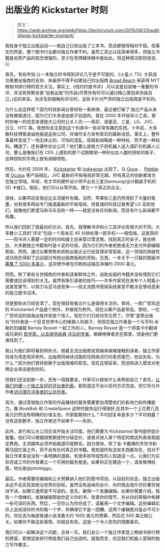 # 出版业的 Kickstarter 时刻 

> 原文：<https://web.archive.org/web/https://techcrunch.com/2015/06/21/publishings-kickstarter-moment/>

我投身于独立出版运动——我自己已经出版了三本书，而且都做得相对不错。但事实仍然是，整个图书行业都对独立作者不利。虽然工具比以往简单得多，但独立书籍是劣质产品的观念很强烈，至少在老牌媒体眼中是如此。但这种情况即将改变。
￼

首先，有些夸张:让一本独立的书得到评论几乎是不可能的。《火星人 T5》大获成功需要出版商的支持，休豪伊不得不创建自己的出版商 [Broad Reach](https://web.archive.org/web/20221208222544/http://www.novelrank.com/publisher/broad-reach-publishing) 来获得 NYT 畅销书排行榜的官方关注。事实上,《纽约时报书评》,可以说是目前唯一重要的书评，并没有频繁发表“自我出版”的作品(尽管你有时可以通过精心策划来伪装自己。)总的来说，当涉及到接触和评论时，这些卡片对严肃的独立出版商是不利的。

为什么会这样呢？因为科技新闻业曾经有一条铁律，最近被打破了:独立产品从来没有被报道过，因为它们大多是由疯子创造的。我在 2000 年开始写小工具，那时你唯一的信息来源是大公司的公关人员——索尼、诺基亚、三星、LG、JVC、日立、HTC 等。我想你会注意到这个列表中一些非常有趣的东西。十年前，大多数科技博客虔诚地报道这些公司，并竭尽全力发布索尼的最新消息。事实上，整件事最终变成了一场无休止的、可怕的混乱，获取新闻稿是一种特权，而不是一种权利。糟透了。还有硬件创业公司？他们要么是致力于将机器人送入煤矿的机器人公司，要么是像我们在 CES 上遇到的那个试图推销一种形似女人腿的拐杖的疯子，这种拐杖的手柄上嵌有胡椒喷枪。

然后，大约在 2008 年， [Kickstarter](https://web.archive.org/web/20221208222544/https://beta.techcrunch.com/tag/Kickstarter) 和 [Indiegogo](https://web.archive.org/web/20221208222544/https://beta.techcrunch.com/tag/Indiegogo) 出现了。与 [Ouya](https://web.archive.org/web/20221208222544/https://beta.techcrunch.com/tag/Ouya) 、 [Pebble](https://web.archive.org/web/20221208222544/https://beta.techcrunch.com/tag/Pebble) 或 [Oculus](https://web.archive.org/web/20221208222544/https://beta.techcrunch.com/tag/Oculus) 等产品相比，JVC 最新的平板电视非常无聊。所有真正的创新都发生在独立领域。年轻、有才华的硬件设计师不必去三星(Samsung)设计翻盖手机的 SD 卡接口。相反，他们可以从零开始，建立一个真正的企业。

很快，众筹项目变得远比主流硬件有趣。当然，苹果和三星仍然得到了大量的笔墨，也有很多网站专门报道最新的平板电视，但普通的科技记者希望 LG 击败他们，就像他们希望马和马车击败一样——就是没有任何新闻，而且有什么新闻都不有趣。

所以我们回到了我最初的论点。首先，我理解书评和小工具评论有很大的不同。大多数小工具的“评论”包括一个周末花 45 分钟处理一部手机——相信我，这是真的——而书评人需要一定的时间和威士忌来穿过雪泥堆，找到真正的金子。我也明白，大多数独立书籍有时是十足的垃圾，因为它们的作者拒绝或无力支付外部编辑帮助。然而，通过众筹预售和资助出版企业已经变得非常容易，这一领域的突破性成功现在得到了远远超过传统出版商版税的资助。见鬼，一本关于一只猫的图画书[筹集了 5000 多美元](https://web.archive.org/web/20221208222544/https://www.kickstarter.com/projects/willbraden/henri-le-chat-noirs-new-book-reflections-on-human?ref=category_featured)，这将使作者在印刷和运输后净赚约 2000 美元。

然而，除了某些与世隔绝的作者和读者群体之外，自助出版的书籍并没有得到它们需要或应该得到的关注。虽然有吸引读者的技巧——许多作家现在发布个人短篇小说甚至章节，以努力与亚马逊竞争——但主流图书营销系统甚至不敢涉足曾经恶臭的独立图书沼泽。

但是那些水已经变清了，现在很容易看出什么是值得关注的。曾经，一款广受欢迎的 Kickstarted 产品是个例外，并被视为例外。现在众筹产品是常态。曾经，一位广受欢迎的自我出版作家是个怪人。现在它们已经司空见惯了。尽管“虚荣出版社”的作者是一个狂言世界中心的蜥蜴人的疯子，但现在独立作者是一个与亨利·米勒的旧编辑 Barney Rosset 一起工作的人，Barney Rosset 是一个将笛卡尔翻译成兄弟的 [哲学家，以及提供经典](https://web.archive.org/web/20221208222544/https://www.kickstarter.com/projects/887676753/descartes-meditations-bro?ref=category) [评论的学者](https://web.archive.org/web/20221208222544/https://www.kickstarter.com/projects/nathanrostron/restless-classics-400th-anniversary-edition-of-don?ref=category_popular)。蜥蜴咆哮者还在那里，但是他们更难找到了。

我认为我们即将看到转折点。随着主流出版商发现越来越难接触到读者，独立作家将成为常态而非例外。出版商将继续试图抓住网络流行的老虎尾巴，但会失败。为什么？因为他们曾经依赖于出版很难的观念。现在这很容易，而消除进入壁垒对老牌企业来说是危险的。

但我们还没到那一步。还有一段路要走。作家可以做些什么来帮助自己？首先，[让我们创建一个独立友好的评论者列表](https://web.archive.org/web/20221208222544/https://docs.google.com/forms/d/1DtcvU9Jcq5agCuO2VV4XMvzHVE3nLBlHTbfuwvQLuAM/viewform)。我知道这不会以任何方式完成，但它将允许作者[访问潜在评审者的公共列表](https://web.archive.org/web/20221208222544/https://docs.google.com/spreadsheets/d/1KRalf7a3UcAl4j3G8tY87ZIpMPKhaD3lu2-dKss9C3Q/edit?usp=sharing)。

其次，通过营销独立作家的作品赚钱的服务需要更加清楚他们的影响力和传播能力。像 BookBub 和 CreateSpace 这样的服务运行得很好,在其中一个上花费几百美元仍然没有明确的价值主张。作家能期待什么？平均回复率是多少？平均销量？没有这些数字，独立作者还不如单干——失败。

此外，发行和公关公司应该开始关注印度。他们需要为 Kickstarted 图书提供低价套餐。他们可以根据销售额提供分级定价，或者对进入某个特定的商店列表收取固定费用。主流媒体必须开始报道印度群岛，因为很快，除了金·卡戴珊的烹饪书和赛马回忆录之外，将不会有任何真正的书籍。我知道所有这些东西都存在，但对于独立作家来说没有一条明确的道路，有很多掠夺成性的人知道这一点。让我们为实际完成工作的作者建立一个可用的服务星座。如果你正在建造一个，请发微博给我，地址是@johnbiggs。

最后，作者需要将编辑和公关预算纳入他们的图书项目。以目前的状态，独立出版永远不会实现其统治世界的目标。虽然没有品味的会计，你的吸血鬼牛仔巨著将保持不读，如果它通常是不可读的。首先，雇佣一个发展编辑。如果你需要介绍，我有一个很棒的。发展编辑帮助你定义你的书，改善你的情节，并从你的草稿中构建一些可读的东西。然后，一旦你认为你完成了，请雇用一个文字编辑。这些编辑实际上会阅读你的书的每一个字，并确保它不是一团糟。这两个编辑绝对是必不可少的，你应该为每部普通小说准备大约 1000 美元的预算。然后花 500 美元做公关。如果你不做这些事情，你就会失败。这是一个令人悲伤的残酷事实。

我们可以一起解决这个问题，总有一天，我们会让一个独立作家登上畅销书排行榜的榜首，即使这些排行榜是我们自己创造的。就我而言，欢迎我们机器人营销的独立写作霸主。